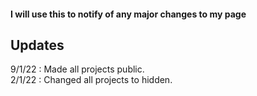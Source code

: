 #### I will use this to notify of any major changes to my page
## Updates 

9/1/22 : Made all projects public.<br/>
2/1/22 : Changed all projects to hidden.
